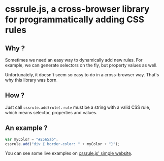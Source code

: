 cssrule.js, a cross-browser library for programmatically adding CSS rules
========

Why ?
-----
Sometimes we need an easy way to dynamically add new rules. For example,
we can generate selectors on the fly, but property values as well.

Unfortunately,
it doesn't seem so easy to do in a cross-browser way. That's why
this library was born.

How ?
-----
Just call `cssrule.add(rule)`. `rule` must be a string with a valid
CSS rule, which means selector, properties and values.

An example ?
--------
```javascript
var myColor = "#2565ab";
cssrule.add("div { border-color: " + myColor + "}");
```

You can see some live examples on [cssrule.js' simple website](http://orange-opensource.github.com/cssrule.js/).

